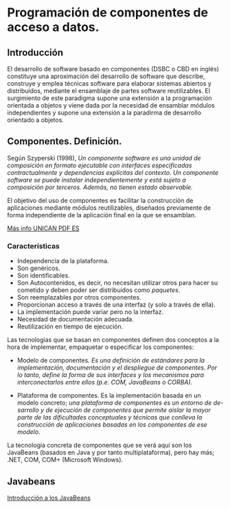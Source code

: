 # Programación de componentes de acceso a datos.

## Introducción

El desarrollo de software basado en componentes (DSBC o CBD en inglés) constituye una aproximación del desarrollo de software que describe, construye y emplea técnicas software para elaborar sistemas abiertos y distribuidos, mediante el ensamblaje de partes software reutilizables. El surgimiento de este paradigma supone una extensión a la programación orientada a objetos y viene dada por la necesidad de ensamblar módulos independientes y supone una extensión a la paradirma de desarrollo orientado a objetos.

## Componentes. Definición.

Según Szyperski (1998), *Un componente software es una unidad de composición en formato ejecutable con interfaces especificadas contractualmente y dependencias explícitas del contexto. Un componente software se puede instalar independientemente y está sujeto a composición por terceros. Además, no tienen estado observable.*

El objetivo del uso de componentes es facilitar la construcción de aplicaciones mediante módulos reutilizables, diseñados previamente de forma independiente de la aplicación final en la que se ensamblan. 

[Más info UNICAN PDF ES](https://www.ctr.unican.es/asignaturas/MC_OO/Doc/Componentes_0910.pdf)

### Características

* Independencia de la plataforma.
* Son genéricos.
* Son identificables.
* Son Autocontenidos, es decir, no necesitan utilizar otros para hacer su cometido y deben poder ser distribuidos como *paquetes*.
* Son reemplazables por otros componentes.
* Proporcionan acceso a través de una interfaz (y solo a través de ella).
* La implementación puede variar pero no la interfaz.
* Necesidad de documentación adecuada.
* Reutilización en tiempo de ejecución.

Las tecnologías que se basan en componentes definen dos conceptos a la hora de implementar, empaquetar o especificar los componentes:

* Modelo de componentes. *Es una definición de estándares para la implementación, documentación y el despliegue de componentes. Por lo tanto, define la forma de sus interfaces y los mecanismos para interconectarlos entre ellos (p.e. COM, JavaBeans o CORBA).*

* Plataforma de componentes. Es la implementación basada en un modelo concreto; *una plataforma de componentes es un entorno de de- sarrollo y de ejecución de componentes que permite aislar la mayor parte de las dificultades conceptuales y técnicas que conlleva la construcción de aplicaciones basadas en los componentes de ese modelo.*

La tecnología concreta de componentes que se verá aquí son los JavaBeans (basados en Java y por tanto multiplataforma), pero hay más; .NET, COM, COM+ (Microsoft Windows).

## Javabeans

[Introducción a los JavaBeans](http://www.programandoapasitos.com/2015/11/acceso-datos-introduccion-los-javabeans.html)
